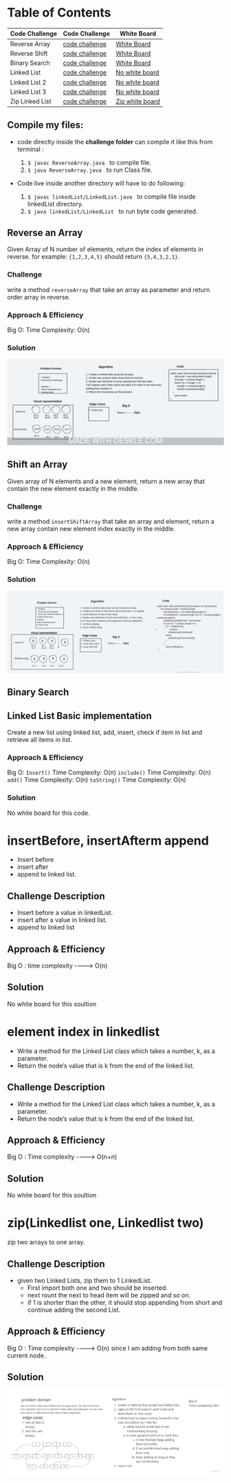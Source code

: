 # Table of Contents
|Code Challenge| Code Challenge|White Board|
|--------------|-----------|-----------|
| Reverse Array| [code challenge](challenges/ArrayReverse.java)|[White Board](assets/array-reverse.jpeg)|
| Reverse Shift| [code challenge](challenges/ArrayShift.java)|[White Board](assets/array-shift.png)|
| Binary Search| [code challenge](challenges/BinarySearch.java)|[White Board](assets/array.png)|
| Linked List| [code challenge](challenges/DataStructures/linkedList/LinkedList.java)|[No white board]()|
| Linked List 2| [code challenge](challenges/DataStructures/linkedList/LinkedList.java)|[No white board]()|
| Linked List 3| [code challenge](challenges/DataStructures/linkedList/LinkedList.java)|[No white board]()|
| Zip Linked List| [code challenge](challenges/DataStructures/linkedList/LinkedList.java)|[Zip white board](assets/zip%20white%20board.jpg)|

## Compile my files:
 * code direclty inside the **challenge folder** can compile it like this from terminal :
   1. `$ javac ReverseArray.java ` to compile file.
   2. `$ java ReverseArray.java ` to run Class file.


 * Code live inside another directory will have to do following:
   1. `$ javac linkedList/LinkedList.java ` to compile file inside linkedList directory.
   2. `$ java linkedList/LinkedList ` to run byte code generated.


## Reverse an Array
Given Array of N number of elements, return the index of elements in reverse.
for example: `{1,2,3,4,5}` should return `{5,4,3,2,1}`.


### Challenge
write a method `reverseArray` that take an array as parameter and return order array in reverse.

### Approach & Efficiency
Big O:
Time Complexity:  O(n)

### Solution
![White Board](assets/array-reverse.jpeg)


## Shift an Array
Given array of N elements and a new element, return a new array that contain the new element exactly in the middle.

### Challenge
write a method `insertShiftArray` that take an array and element, return a new array contain new element index exactly in the middle.

### Approach & Efficiency
Big O:
Time Complexity:  O(n)

### Solution
![White Board](assets//array-shift.png)

## Binary Search 

## Linked List Basic implementation
Create a new list using linked list, add, insert, check if item in list and retrieve all items in list.

### Approach & Efficiency
Big O:
`Insert()` Time Complexity:  O(n)
`include()` Time Complexity:  O(n)
`add()` Time Complexity:  O(n)
`toString()` Time Complexity:  O(n)

### Solution
No white board for this code.


# insertBefore, insertAfterm append
<!-- Short summary or background information -->
 * Insert before 
 * insert after
 * append to linked list.
## Challenge Description
<!-- Description of the challenge -->
 * Insert before a value in linkedList.
 * insert after a value in linked list.
 * append to linked list

## Approach & Efficiency
  Big O :
  time complexity ----> O(n)

## Solution
No white board for this soultion


# element index in linkedlist
* Write a method for the Linked List class which takes a number, k, as a parameter.
*  Return the node’s value that is k from the end of the linked list.


## Challenge Description
* Write a method for the Linked List class which takes a number, k, as a parameter.
* Return the node’s value that is k from the end of the linked list.

## Approach & Efficiency
 Big O :
  Time complexity ----> O(n+n)

## Solution
<!-- Embedded whiteboard image -->
No white board for this soultion


# zip(Linkedlist one, Linkedlist two)
<!-- Short summary or background information -->
zip two arrays to one array.

## Challenge Description
 * given two Linked Lists, zip them to 1 LinkedList.
   * First import both one and two should be inserted.
   * next rount the next to head item will be zipped and so on.
   * if 1 is shorter than the other, it should stop appending from short and continue adding the second List.


## Approach & Efficiency
 Big O :
  Time complexity ----> O(n)  since I am adding from both same current node.
## Solution
 ![zip White board](assets/zip%20white%20board.jpg)
